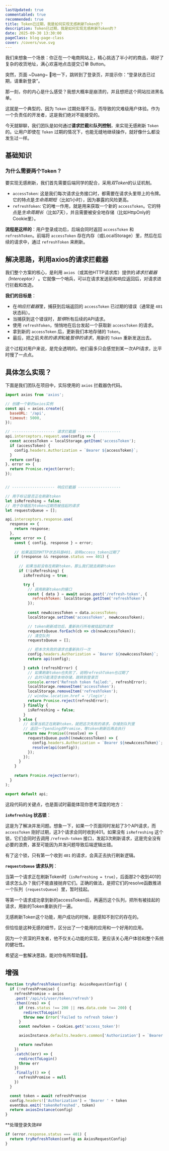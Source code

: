 ```yaml
---
lastUpdated: true
commentabled: true
recommended: true
title: Token已过期，我是如何实现无感刷新Token的？
description: Token已过期，我是如何实现无感刷新Token的？
date: 2025-09-30 13:30:00 
pageClass: blog-page-class
cover: /covers/vue.svg
---
```


我们来想象一个场景：你正在一个电商网站上，精心挑选了半小时的商品，填好了复杂的收货地址，满心欢喜地点击提交订单 Button。

突然，页面 ~Duang~ 🎈地一下，跳转到了登录页，并提示你：“登录状态已过期，请重新登录”。

那一刻，你的内心是什么感受？我想大概率是崩溃的，并且想把这个网站拉进黑名单。

这就是一个典型的、因为 `Token` 过期处理不当，而导致的灾难级用户体验。作为一个负责任的开发者，这是我们绝对不能接受的。

今天就聊聊，我们团队是如何通过**请求拦截**和**队列控制**，来实现无感刷新 `Token` 的。让用户即使在 `Token` 过期的情况下，也能无缝地继续操作，就好像什么都没发生过一样。

## 基础知识 ##

### 为什么需要两个Token？ ###

要实现无感刷新，我们首先需要后端同学的配合，采用*双Token*的认证机制。

- `accessToken`: 这是我们每次请求业务接口时，都需要在请求头里带上的令牌。它的特点是*生命周期短*（比如1小时），因为暴露的风险更高。
- `refreshToken`: 它的唯一作用，就是用来获取一个新的 `accessToken`。它的特点是*生命周期长*（比如7天），并且需要被安全地存储（比如HttpOnly的Cookie里）。

**流程是这样的**：用户登录成功后，后端会同时返回 `accessToken` 和 `refreshToken`。前端将 `accessToken` 存在内存（或LocalStorage）里，然后在后续的请求中，通过 `refreshToken` 来刷新。



## 解决思路，利用axios的请求拦截器 ##

我们整个方案的核心，是利用 `axios`（或其他HTTP请求库）提供的*请求拦截器（Interceptor）* 。它就像一个哨兵，可以在请求发送前和响应返回后，对请求进行拦截和改造。

**我们的目标是**：

- 在*响应拦截器*里，捕获到后端返回的 `accessToken` 已过期的错误（通常是 `401` 状态码）。
- 当捕获到这个错误时，*暂停*所有后续的API请求。
- 使用 `refreshToken`，悄悄地在后台发起一个获取新 `accessToken` 的请求。
- 拿到新的 `accessToken` 后，更新我们本地存储的 `Token`。
- 最后，把之前*失败的请求*和被*暂停的请求*，用新的 `Token` 重新发送出去。

这个过程对用户来说，是完全透明的。他们最多只会感觉到某一次API请求，比平时慢了一点点。

## 具体怎么实现？ ##

下面是我们团队在项目中，实际使用的 `axios` 拦截器伪代码。

```JavaScript
import axios from 'axios';

// 创建一个新的axios实例
const api = axios.create({
  baseURL: '/api',
  timeout: 5000,
});

// ------------------- 请求拦截器 -------------------
api.interceptors.request.use(config => {
  const accessToken = localStorage.getItem('accessToken');
  if (accessToken) {
    config.headers.Authorization = `Bearer ${accessToken}`;
  }
  return config;
}, error => {
  return Promise.reject(error);
});


// ------------------- 响应拦截器 -------------------

// 用于标记是否正在刷新token
let isRefreshing = false;
// 用于存储因为token过期而被挂起的请求
let requestsQueue = [];

api.interceptors.response.use(
  response => {
    return response;
  }, 
  async error => {
    const { config, response } = error;
    
    // 如果返回的HTTP状态码是401，说明access_token过期了
    if (response && response.status === 401) {
      
      // 如果当前没有在刷新token，那么我们就去刷新token
      if (!isRefreshing) {
        isRefreshing = true;

        try {
          // 调用刷新token的接口
          const { data } = await axios.post('/refresh-token', {
            refreshToken: localStorage.getItem('refreshToken') 
          });
          
          const newAccessToken = data.accessToken;
          localStorage.setItem('accessToken', newAccessToken);

          // token刷新成功后，重新执行所有被挂起的请求
          requestsQueue.forEach(cb => cb(newAccessToken));
          // 清空队列
          requestsQueue = [];

          // 把本次失败的请求也重新执行一次
          config.headers.Authorization = `Bearer ${newAccessToken}`;
          return api(config);

        } catch (refreshError) {
          // 如果刷新token也失败了，说明refreshToken也过期了
          // 此时只能清空本地存储，跳转到登录页
          console.error('Refresh token failed:', refreshError);
          localStorage.removeItem('accessToken');
          localStorage.removeItem('refreshToken');
          // window.location.href = '/login';
          return Promise.reject(refreshError);
        } finally {
          isRefreshing = false;
        }
      } else {
        // 如果当前正在刷新token，就把这次失败的请求，存储到队列里
        // 返回一个pending的Promise，等token刷新后再去执行
        return new Promise((resolve) => {
          requestsQueue.push((newAccessToken) => {
            config.headers.Authorization = `Bearer ${newAccessToken}`;
            resolve(api(config));
          });
        });
      }
    }
    
    return Promise.reject(error);
  }
);

export default api;
```

这段代码的关键点，也是面试时最能体现你思考深度的地方：

**`isRefreshing` 状态锁**：

这是为了解决并发问题。想象一下，如果一个页面同时发起了3个API请求，而 `accessToken` 刚好过期，这3个请求会同时收到401。如果没有 `isRefreshing` 这个锁，它们会同时去调用 `/refresh-token` 接口，发起3次刷新请求，这是完全没有必要的浪费，甚至可能因为并发问题导致后端逻辑出错。

有了这个锁，只有第一个收到 `401` 的请求，会真正去执行刷新逻辑。

**`requestsQueue` 请求队列**：

当第一个请求正在刷新Token时（`isRefreshing = true`），后面那2个收到401的请求怎么办？我们不能直接抛弃它们。正确的做法，是把它们的resolve函数推进一个队列（`requestsQueue`）里，暂时挂起。

等第一个请求成功拿到新的accessToken后，再遍历这个队列，把所有被挂起的请求，用新的Token重新执行一遍。

无感刷新Token这个功能，用户成功的时候，是感知不到它的存在的。

但恰恰是这种无感的细节，区分出了一个能用的应用和一个好用的应用。

因为一个资深的开发者，他不仅关心功能的实现，更应该关心用户体验和整个系统的健壮性。

希望这一套解决思路，能对你有所帮助🤞😁。

## 增强 ##

```ts
function tryRefreshToken(config: AxiosRequestConfig) {
  if (!refreshPromise) {
    refreshPromise = axios
    .post('/api/v1/user/token/refresh')
    .then((res) => {
      if (res.status !== 200 || res.data.code !== 200) {
        redirectToLogin()
        throw new Error('Failed to refresh token')
      }
      const newToken = Cookies.get('access_token')!

      axiosInstance.defaults.headers.common['Authorization'] = `Bearer ${newToken}`

      return newToken
    })
    .catch((err) => {
      redirectToLogin()
      throw err
    })
    .finally(() => {
      refreshPromise = null
    })
  }

  const token = await refreshPromise
  config.headers!['Authorization'] = 'Bearer ' + token
  eventBus.emit('tokenRefreshed', token)
  return axiosInstance(config)
}
```

**处理登录失效##

```ts
if (error.response.status === 401) {
  return tryRefreshToken(config as AxiosRequestConfig)
}
```
